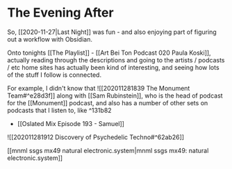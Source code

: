 # The Evening After

So, [[2020-11-27|Last Night]] was fun - and also enjoying part of figuring out a workflow with Obsidian.

Onto tonights [[The Playlist]] - [[Art Bei Ton Podcast 020 Paula Koski]], actually reading through the descriptions and going to the artists / podcasts / etc home sites has actually been kind of interesting, and seeing how lots of the stuff I follow is connected.

For example, I didn't know that ![[202011281839 The Monument Team#^e28d3f]] along with [[Sam Rubinstein]], who is  the head of podcast for the [[Monument]] podcast, and also has a number of other sets on podcasts that I listen to, like ^131b82

- [[Oslated Mix Episode 193 - Samuel]]

![[202011281912 Discovery of Psychedelic Techno#^62ab26]]

[[mnml ssgs mx49 natural electronic.system|mnml ssgs mx49: natural electronic.system]]
